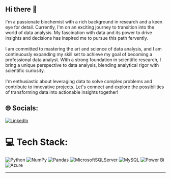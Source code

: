 ## Hi there 👋

I'm a passionate biochemist with a rich background in research and a keen eye for detail. Currently, I'm on an exciting journey to transition into the world of data analysis. My fascination with data and its power to drive insights and decisions has inspired me to pursue this path fervently.<br><br>I am committed to mastering the art and science of data analysis, and I am continuously expanding my skill set to achieve my goal of becoming a professional data analyst. With a strong foundation in scientific research, I bring a unique perspective to data analysis, blending analytical rigor with scientific curiosity.<br><br>I'm enthusiastic about leveraging data to solve complex problems and contribute to innovative projects. Let's connect and explore the possibilities of transforming data into actionable insights together!


## 🌐 Socials:
[![LinkedIn](https://img.shields.io/badge/LinkedIn-%230077B5.svg?logo=linkedin&logoColor=white)](https://www.linkedin.com/in/julietaquintana) 

# 💻 Tech Stack:
![Python](https://img.shields.io/badge/python-3670A0?style=for-the-badge&logo=python&logoColor=ffdd54) ![NumPy](https://img.shields.io/badge/numpy-%23013243.svg?style=for-the-badge&logo=numpy&logoColor=white) ![Pandas](https://img.shields.io/badge/pandas-%23150458.svg?style=for-the-badge&logo=pandas&logoColor=white) ![MicrosoftSQLServer](https://img.shields.io/badge/Microsoft%20SQL%20Server-CC2927?style=for-the-badge&logo=microsoft%20sql%20server&logoColor=white) ![MySQL](https://img.shields.io/badge/mysql-4479A1.svg?style=for-the-badge&logo=mysql&logoColor=white) ![Power Bi](https://img.shields.io/badge/power_bi-F2C811?style=for-the-badge&logo=powerbi&logoColor=black) ![Azure](https://img.shields.io/badge/azure-%230072C6.svg?style=for-the-badge&logo=microsoftazure&logoColor=white)

---



